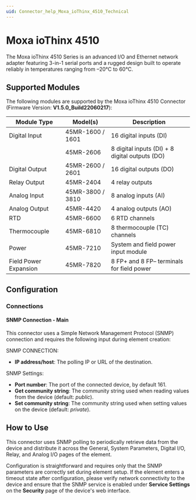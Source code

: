 ```yaml
---
uid: Connector_help_Moxa_ioThinx_4510_Technical
---
```


# Moxa ioThinx 4510

The Moxa ioThinx 4510 Series is an advanced I/O and Ethernet network adapter featuring 3-in-1 serial ports and a rugged design built to operate reliably in temperatures ranging from –20°C to 60°C.

## Supported Modules

The following modules are supported by the Moxa ioThinx 4510 Connector (Firmware Version: **V1.5.0_Build22060217**):

|Module Type|Model(s)|Description|
|---|---|---|
|Digital Input|45MR-1600 / 1601|16 digital inputs (DI)|
||45MR-2606|8 digital inputs (DI) + 8 digital outputs (DO)|
|Digital Output|45MR-2600 / 2601|16 digital outputs (DO)|
|Relay Output|45MR-2404|4 relay outputs|
|Analog Input|45MR-3800 / 3810|8 analog inputs (AI)|
|Analog Output|45MR-4420|4 analog outputs (AO)|
|RTD|45MR-6600|6 RTD channels|
|Thermocouple|45MR-6810|8 thermocouple (TC) channels|
|Power|45MR-7210|System and field power input module|
|Field Power Expansion|45MR-7820|8 FP+ and 8 FP– terminals for field power|

## Configuration

### Connections

#### SNMP Connection - Main

This connector uses a Simple Network Management Protocol (SNMP) connection and requires the following input during element creation:

SNMP CONNECTION:

- **IP address/host**: The polling IP or URL of the destination.

SNMP Settings:

- **Port number**: The port of the connected device, by default 161.
- **Get community string**: The community string used when reading values from the device (default: *public*).
- **Set community string**: The community string used when setting values on the device (default: *private*).

## How to Use

This connector uses SNMP polling to periodically retrieve data from the device and distribute it across the General, System Parameters, Digital I/O, Relay, and Analog I/O pages of the element.

Configuration is straightforward and requires only that the SNMP parameters are correctly set during element setup. If the element enters a timeout state after configuration, please verify network connectivity to the device and ensure that the SNMP service is enabled under **Service Settings** on the **Security** page of the device's web interface.
